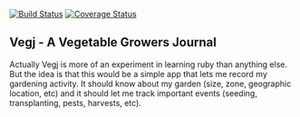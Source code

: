 [![Build Status](https://travis-ci.org/doub1ejack/vegj.png)](https://travis-ci.org/doub1ejack/vegj)
[![Coverage Status](https://coveralls.io/repos/github/doub1ejack/vegj/badge.svg?branch=master)](https://coveralls.io/github/doub1ejack/vegj?branch=master)

## Vegj - A Vegetable Growers Journal

Actually Vegj is more of an experiment in learning ruby than anything else.  
But the idea is that this would be a simple app that lets me record my gardening
activity.  It should know about my garden (size, zone, geographic location, etc)
and it should let me track important events (seeding, transplanting, pests, 
harvests, etc).  
